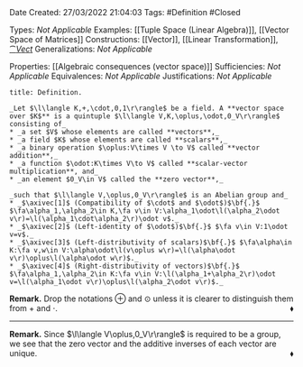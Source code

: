 <br />
<br />

Date Created: 27/03/2022 21:04:03
Tags: #Definition #Closed 

Types: _Not Applicable_
Examples: [[Tuple Space (Linear Algebra)]], [[Vector Space of Matrices]]
Constructions: [[Vector]], [[Linear Transformation]], [$\cat{Vect}$](Category%20of%20Vector%20Spaces.md)
Generalizations: _Not Applicable_

Properties: [[Algebraic consequences (vector space)]]
Sufficiencies: _Not Applicable_
Equivalences: _Not Applicable_
Justifications: _Not Applicable_

``` ad-Definition
title: Definition.

_Let $\l\langle K,+,\cdot,0,1\r\rangle$ be a field. A **vector space over $K$** is a quintuple $\l\langle V,K,\oplus,\odot,0_V\r\rangle$ consisting of_
* _a set $V$ whose elements are called **vectors**,_
* _a field $K$ whose elements are called **scalars**,_
* _a binary operation $\oplus:V\times V \to V$ called **vector addition**,_
* _a function $\odot:K\times V\to V$ called **scalar-vector multiplication**, and_
* _an element $0_V\in V$ called the **zero vector**,_

_such that $\l\langle V,\oplus,0_V\r\rangle$ is an Abelian group and_
* _$\axivec[1]$ (Compatibility of $\cdot$ and $\odot$)$\bf{.}$ $\fa\alpha_1,\alpha_2\in K,\fa v\in V:\alpha_1\odot\l(\alpha_2\odot v\r)=\l(\alpha_1\cdot\alpha_2\r)\odot v$._
* _$\axivec[2]$ (Left-identity of $\odot$)$\bf{.}$ $\fa v\in V:1\odot v=v$._
* _$\axivec[3]$ (Left-distributivity of scalars)$\bf{.}$ $\fa\alpha\in K:\fa v,w\in V:\alpha\odot\l(v\oplus w\r)=\l(\alpha\odot v\r)\oplus\l(\alpha\odot w\r)$._
* _$\axivec[4]$ (Right-distributivity of vectors)$\bf{.}$ $\fa\alpha_1,\alpha_2\in K:\fa v\in V:\l(\alpha_1+\alpha_2\r)\odot v=\l(\alpha_1\odot v\r)\oplus\l(\alpha_2\odot v\r)$._

```

**Remark.** Drop the notations $\oplus$ and $\odot$ unless it is clearer to distinguish them from $+$ and $\cdot$.<span style="float:right;">$\blacklozenge$</span>

---

**Remark.** Since $\l\langle V\oplus,0_V\r\rangle$ is required to be a group, we see that the zero vector and the additive inverses of each vector are unique.<span style="float:right;">$\blacklozenge$</span>
